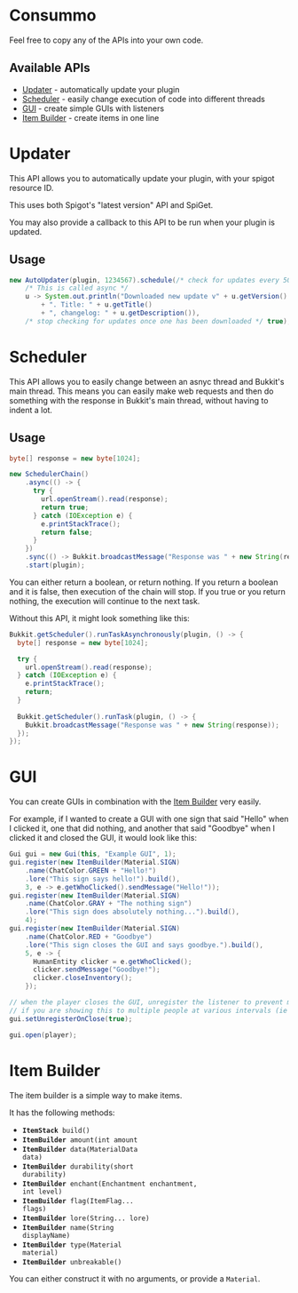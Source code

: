 # Consummo

Feel free to copy any of the APIs into your own code.

## Available APIs

- [Updater](#updater) - automatically update your plugin
- [Scheduler](#scheduler) - easily change execution of code into different threads
- [GUI](#gui) - create simple GUIs with listeners
- [Item Builder](#item-builder) - create items in one line

# Updater

This API allows you to automatically update your plugin, with your spigot resource ID.

This uses both Spigot's "latest version" API and SpiGet.

You may also provide a callback to this API to be run when your plugin is updated.

## Usage

```java
new AutoUpdater(plugin, 1234567).schedule(/* check for updates every 5000 ticks */ 5000,
    /* This is called async */
    u -> System.out.println("Downloaded new update v" + u.getVersion() 
        + ". Title: " + u.getTitle() 
        + ", changelog: " + u.getDescription()), 
    /* stop checking for updates once one has been downloaded */ true);
```

# Scheduler

This API allows you to easily change between an asnyc thread and Bukkit's main thread.
This means you can easily make web requests and then do something with the response in Bukkit's main thread, 
without having to indent a lot.

## Usage
```java
byte[] response = new byte[1024];

new SchedulerChain()
    .async(() -> {
      try {
        url.openStream().read(response);
        return true;
      } catch (IOException e) {
        e.printStackTrace();
        return false;
      }
    })
    .sync(() -> Bukkit.broadcastMessage("Response was " + new String(response)))
    .start(plugin);
```

You can either return a boolean, or return nothing. 
If you return a boolean and it is false, then execution of the chain will stop.
If you true or you return nothing, the execution will continue to the next task.

Without this API, it might look something like this:

```java
Bukkit.getScheduler().runTaskAsynchronously(plugin, () -> {
  byte[] response = new byte[1024];

  try {
    url.openStream().read(response);
  } catch (IOException e) {
    e.printStackTrace();
    return;
  }
  
  Bukkit.getScheduler().runTask(plugin, () -> {
    Bukkit.broadcastMessage("Response was " + new String(response));
  });
});
```

# GUI

You can create GUIs in combination with the [Item Builder](#item-builder) very easily.

For example, if I wanted to create a GUI with one sign that said "Hello" when I clicked it, one that did nothing, and another that said "Goodbye" when I clicked it and closed the GUI, it would look like this:

```java
Gui gui = new Gui(this, "Example GUI", 1);
gui.register(new ItemBuilder(Material.SIGN)
    .name(ChatColor.GREEN + "Hello!")
    .lore("This sign says hello!").build(),
    3, e -> e.getWhoClicked().sendMessage("Hello!"));
gui.register(new ItemBuilder(Material.SIGN)
    .name(ChatColor.GRAY + "The nothing sign")
    .lore("This sign does absolutely nothing...").build(),
    4);
gui.register(new ItemBuilder(Material.SIGN)
    .name(ChatColor.RED + "Goodbye")
    .lore("This sign closes the GUI and says goodbye.").build(),
    5, e -> {
      HumanEntity clicker = e.getWhoClicked();
      clicker.sendMessage("Goodbye!");
      clicker.closeInventory();
    });

// when the player closes the GUI, unregister the listener to prevent memory leaks
// if you are showing this to multiple people at various intervals (ie through a command), this is not needed.
gui.setUnregisterOnClose(true);

gui.open(player);
```

# Item Builder

The item builder is a simple way to make items.

It has the following methods:

- <code>**ItemStack**     build()</code>
- <code>**ItemBuilder**   amount(int amount </code>
- <code>**ItemBuilder**   data(MaterialData data)</code>
- <code>**ItemBuilder** 	durability(short durability)</code>
- <code>**ItemBuilder** 	enchant(Enchantment enchantment, int level)</code>
- <code>**ItemBuilder** 	flag(ItemFlag... flags)</code>
- <code>**ItemBuilder** 	lore(String... lore)</code>
- <code>**ItemBuilder** 	name(String displayName)</code>
- <code>**ItemBuilder** 	type(Material material)</code>
- <code>**ItemBuilder** 	unbreakable()</code>

You can either construct it with no arguments, or provide a `Material`.
